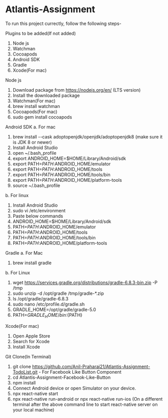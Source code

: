 # Atlantis-Assignment

To run this project currectly, follow the following steps-

Plugins to be added(If not added)
1. Node js
2. Watchman
3. Cocoapods
4. Android SDK
5. Gradle
6. Xcode(For mac)

Node js
1. Download package from https://nodejs.org/en/ (LTS version)
2. Install the downloaded package
3. Watchman(For mac)
4. brew install watchman
5. Cocoapods(For mac)
6. sudo gem install cocoapods

Android SDK
a. For mac
1. brew install --cask adoptopenjdk/openjdk/adoptopenjdk8  (make sure it is JDK 8 or newer)
2. Install Android Studio
3. open ~/.bash_profile
4. export ANDROID_HOME=$HOME/Library/Android/sdk
5. export PATH=$PATH:$ANDROID_HOME/emulator
6. export PATH=$PATH:$ANDROID_HOME/tools
7. export PATH=$PATH:$ANDROID_HOME/tools/bin
8. export PATH=$PATH:$ANDROID_HOME/platform-tools
9. source ~/.bash_profile

b. For linux
1. Install Android Studio
2. sudo vi /etc/environment
3. Paste below commands
4. ANDROID_HOME=$HOME/Library/Android/sdk
5. PATH=$PATH:$ANDROID_HOME/emulator
6. PATH=$PATH:$ANDROID_HOME/tools
7. PATH=$PATH:$ANDROID_HOME/tools/bin
8. PATH=$PATH:$ANDROID_HOME/platform-tools

Gradle
a. For Mac
1. brew install gradle 

b. For Linux
1. wget https://services.gradle.org/distributions/gradle-6.8.3-bin.zip -P /tmp
2. sudo unzip -d /opt/gradle /tmp/gradle-*.zip
3. ls /opt/gradle/gradle-6.8.3
4. sudo nano /etc/profile.d/gradle.sh
5. GRADLE_HOME=/opt/gradle/gradle-5.0
6. PATH=${GRADLE_HOME}/bin:${PATH}

Xcode(For mac)
1. Open Apple Store
2. Search for Xcode
3. Install Xcode

Git Clone(In Terminal)
1. git clone https://github.com/Anil-Praharaj21/Atlantis-Assignment-TodoList.git  - For Facebook Like Button Component
2. cd Atlantis-Assignment-Facebook-Like-Button
3. npm install
4. Connect Android device or open Simulator on your device.
5. npx react-native start
6. npx react-native run-android or npx react-native run-ios (On a different terminal after the above command line to start react-native server on your local machine)

